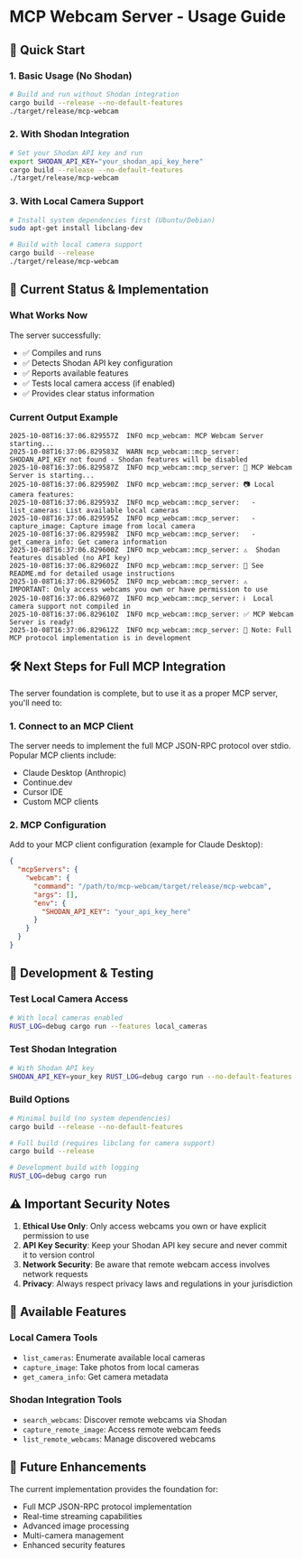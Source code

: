 # MCP Webcam Server - Usage Guide

## 🚀 Quick Start

### 1. Basic Usage (No Shodan)
```bash
# Build and run without Shodan integration
cargo build --release --no-default-features
./target/release/mcp-webcam
```

### 2. With Shodan Integration
```bash
# Set your Shodan API key and run
export SHODAN_API_KEY="your_shodan_api_key_here"
cargo build --release --no-default-features
./target/release/mcp-webcam
```

### 3. With Local Camera Support
```bash
# Install system dependencies first (Ubuntu/Debian)
sudo apt-get install libclang-dev

# Build with local camera support
cargo build --release
./target/release/mcp-webcam
```

## 🔧 Current Status & Implementation

### What Works Now
The server successfully:
- ✅ Compiles and runs
- ✅ Detects Shodan API key configuration
- ✅ Reports available features
- ✅ Tests local camera access (if enabled)
- ✅ Provides clear status information

### Current Output Example
```
2025-10-08T16:37:06.829557Z  INFO mcp_webcam: MCP Webcam Server starting...
2025-10-08T16:37:06.829583Z  WARN mcp_webcam::mcp_server: SHODAN_API_KEY not found - Shodan features will be disabled
2025-10-08T16:37:06.829587Z  INFO mcp_webcam::mcp_server: 🚀 MCP Webcam Server is starting...
2025-10-08T16:37:06.829590Z  INFO mcp_webcam::mcp_server: 📷 Local camera features:
2025-10-08T16:37:06.829593Z  INFO mcp_webcam::mcp_server:   - list_cameras: List available local cameras
2025-10-08T16:37:06.829595Z  INFO mcp_webcam::mcp_server:   - capture_image: Capture image from local camera
2025-10-08T16:37:06.829598Z  INFO mcp_webcam::mcp_server:   - get_camera_info: Get camera information
2025-10-08T16:37:06.829600Z  INFO mcp_webcam::mcp_server: ⚠️  Shodan features disabled (no API key)
2025-10-08T16:37:06.829602Z  INFO mcp_webcam::mcp_server: 📖 See README.md for detailed usage instructions
2025-10-08T16:37:06.829605Z  INFO mcp_webcam::mcp_server: ⚠️  IMPORTANT: Only access webcams you own or have permission to use
2025-10-08T16:37:06.829607Z  INFO mcp_webcam::mcp_server: ℹ️  Local camera support not compiled in
2025-10-08T16:37:06.829610Z  INFO mcp_webcam::mcp_server: ✅ MCP Webcam Server is ready!
2025-10-08T16:37:06.829612Z  INFO mcp_webcam::mcp_server: 🔧 Note: Full MCP protocol implementation is in development
```

## 🛠️ Next Steps for Full MCP Integration

The server foundation is complete, but to use it as a proper MCP server, you'll need to:

### 1. Connect to an MCP Client
The server needs to implement the full MCP JSON-RPC protocol over stdio. Popular MCP clients include:
- Claude Desktop (Anthropic)
- Continue.dev
- Cursor IDE
- Custom MCP clients

### 2. MCP Configuration
Add to your MCP client configuration (example for Claude Desktop):
```json
{
  "mcpServers": {
    "webcam": {
      "command": "/path/to/mcp-webcam/target/release/mcp-webcam",
      "args": [],
      "env": {
        "SHODAN_API_KEY": "your_api_key_here"
      }
    }
  }
}
```

## 🔧 Development & Testing

### Test Local Camera Access
```bash
# With local cameras enabled
RUST_LOG=debug cargo run --features local_cameras
```

### Test Shodan Integration
```bash
# With Shodan API key
SHODAN_API_KEY=your_key RUST_LOG=debug cargo run --no-default-features
```

### Build Options
```bash
# Minimal build (no system dependencies)
cargo build --release --no-default-features

# Full build (requires libclang for camera support)
cargo build --release

# Development build with logging
RUST_LOG=debug cargo run
```

## ⚠️ Important Security Notes

1. **Ethical Use Only**: Only access webcams you own or have explicit permission to use
2. **API Key Security**: Keep your Shodan API key secure and never commit it to version control
3. **Network Security**: Be aware that remote webcam access involves network requests
4. **Privacy**: Always respect privacy laws and regulations in your jurisdiction

## 🎯 Available Features

### Local Camera Tools
- `list_cameras`: Enumerate available local cameras
- `capture_image`: Take photos from local cameras  
- `get_camera_info`: Get camera metadata

### Shodan Integration Tools
- `search_webcams`: Discover remote webcams via Shodan
- `capture_remote_image`: Access remote webcam feeds
- `list_remote_webcams`: Manage discovered webcams

## 🔮 Future Enhancements

The current implementation provides the foundation for:
- Full MCP JSON-RPC protocol implementation
- Real-time streaming capabilities
- Advanced image processing
- Multi-camera management
- Enhanced security features